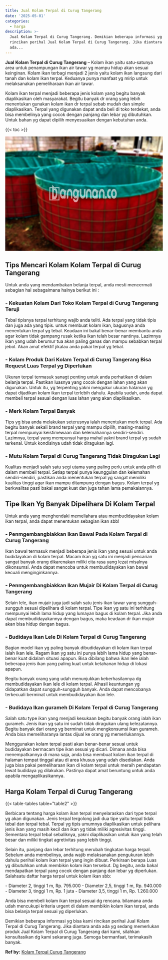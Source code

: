 ```yaml
---
title: Jual Kolam Terpal di Curug Tangerang
date: '2025-05-01'
categories:
  - harga
description: >-
  Jual Kolam Terpal di Curug Tangerang. Demikian beberapa informasi yg bisa kami
  rincikan perihal Jual Kolam Terpal di Curug Tangerang. Jika diantara anda
  ada...
---
```


**Jual Kolam Terpal di Curug Tangerang** – Kolam ikan yaitu satu-satunya area untuk penampungan ikan air tawar yg mampu hidup akan sesuai keinginan. Kolam ikan terbagi menjadi 2 jenis yaitu kolam ikan langsung dari tanah dan kolam ikan terpal. Keduanya punya manfaat yg mirip untuk melaksanakan pemeliharaan ikan air tawar.

Kolam ikan terpal menjadi beberapa jenis kolam yang begitu banyak diaplikasikan oleh masyarakat. Begitu banyak dr orang yang lebih menentukan gunakan kolam ikan dr terpal sebab mudah dan simple diaplikasikan. Terpal yang digunakan dapat anda beli di toko terdekat, anda bisa membelinya yang cocok dengan panjang dan lebar yg dibutuhkan. Untuk bahan yg dapat dipilih menyesuaikan dengan kebutuhan anda.

{{< toc >}}

![Jual Kolam Terpal di Curug Tangerang](/images/jual-kolam-terpal-41.png)

## Tips Mencari Kolam Kolam Terpal di Curug Tangerang

Untuk anda yang mendambakan belanja terpal, anda mesti mencermati sebagian hal sebagaimana halnya berikut ini :

### \- Kekuatan Kolam Dari Toko Kolam Terpal di Curug Tangerang Teruji

Tebal tipisnya terpal terhitung wajib anda teliti. Ada terpal yang tidak tipis dan juga ada yang tipis. untuk membuat kolam ikan, bagusnya anda menentukan terpal yg tebal. Keadaan ini bakal benar-benar membantu anda agar kolam tidak gampang rusak ketika ikan telah besar nantinya. Lazimnya ikan yang udah berumur tua akan paling ganas dan mampu sebabkan terpal jebol. Akan amat efektif jikalau anda pakai terpal yg tebal.

### \- Kolam Produk Dari Kolam Terpal di Curug Tangerang Bisa Request Luas Terpal yg Diperlukan

Ukuran terpal termasuk sanagt penting untuk anda perhatikan di dalam belanja terpal. Pastikan luasnya yang cocok dengan lahan yang akan digunakan. Untuk itu, yg terpenting yakni mengukur ukuran halaman yg dapat dijadikan kolam ikan terpal terlebih dahulu. Apabila sudah, anda dapat membeli terpal sesuai dengan luas lahan yang akan diaplikasikan.

### \- Merk Kolam Terpal Banyak

Tips yg bisa anda melakukan seterusnya ialah menentukan merk terpal. Ada begitu banyak sekali brand terpal yang mampu dipilih, masing-masing terpal mempunyai keistimewaan dan kelemahannya sendiri-sendiri. Lazimnya, terpal yang mempunyai harga mahal yakni brand terpal yg sudah terkenal. Untuk kondisinya udah tidak diragukan lagi.

### \- Mutu Kolam Terpal di Curug Tangerang Tidak Diragukan Lagi

Kualitas menjadi salah satu segi utama yang paling perlu untuk anda pilih di dalam membeli terpal. Setiap terpal punya keunggulan dan kelemahan sendiri-sendiri, pastikan anda menentukan terpal yg sangat memiliki kualitas tinggi agar ikan mampu ditampung dengan bagus. Kolam terpal yg berkwalitas pasti bakal sangat kuat dan juga tahan lama pemakaiannya.

## Tipe Ikan Yg Banyak Dipelihara Di Kolam Terpal

Untuk anda yang menghendaki memeliahara atau membudidayakan kolam ikan terpal, anda dapat menentukan sebagian ikan sbb!

### \- Penmgembangbiakkan Ikan Bawal Pada Kolam Terpal di Curug Tangerang

Ikan bawal termasuk menjadi beberapa jenis ikan yang sesuai untuk anda budidayakan di kolam terpal. Macam ikan yg satu ini menjadi pencarian sangat banyak orang dikarenakan miliki cita rasa yang lezat misalnya dikonsumsi. Anda dapat mencoba untuk membudidayakan kan bawal kecuali menginginkannya.

### \- Penmgembangbiakkan Ikan Mujair Di Kolam Terpal di Curug Tangerang

Selain lele, ikan mujair juga jadi salah satu jenis ikan tawar yang sungguh-sungguh sesuai dipelihara di kolam terpal. Tipe ikan yg satu ini terhitung mempunyai lebih lama hidup yang lumayan bagus di kolam terpal. Jika anda dapat membudidayakannya dengan bagus, maka keadaan dr ikan mujair akan bisa hidup dengan bagus.

### \- Budidaya Ikan Lele Di Kolam Terpal di Curug Tangerang

Bagian model ikan yg paling banyak dibudidayakan di kolam ikan terpal ialah ikan lele. Ragam ikan yg satu ini punya lebih lama hidup yang benar-benar kuat didalam situasi apapun. Bisa dibilang bahwa ikan lele ialah beberapa jenis ikan yang paling kuat untuk ketahanan hidup di lokasi apapun.

Begitu banyak orang yang udah menunjukkan keberhasilannya dg membudidayakan ikan lele di kolam terpal. Alhasil keuntungan yg didapatkan dapat sungguh-sungguh banyak. Anda dapat mencobanya terkecuali berminat untuk membudidayakan ikan lele.

### \- Budidaya Ikan gurameh Di Kolam Terpal di Curug Tangerang

Salah satu type ikan yang menjadi kesukaan begitu banyak orang ialah ikan gurameh. Jenis ikan yg satu ini sudah tidak diragukan ulang kelezatannya. Begitu banyak dari orang yg berminat untuk mengkonsumsi ikan gurameh. Anda bisa memeliharanya lantas dijual ke orang yg memerlukannya.

Menggunakan kolam terpal pasti akan benar-benar sesuai untuk budidayakan bermacam tipe ikan sesuai yg dicari. Dimana anda bisa menempatkannya di mana saja, anda bisa membuat kolam ikan terpal di halaman tempat tinggal atau di area khusus yang udah disediakan. Anda juga bisa pakai pemeliharaan ikan di kolam terpal untuk meraih pendapatan lewat budidaya yg dilakukan. Pastinya dapat amat beruntung untuk anda apabila mengaplikasikannya.

## Harga Kolam Terpal di Curug Tangerang

{{< table-tables table="table2" >}}

Berbicara tentang harga kolam ikan terpal menyelaraskan dari type terpal yg akan digunakan. Jenis terpal tergolong jadi dua tipe yaitu terpal tidak tebal dan terpal tebal. Terpal yg tipis umumnya diaplikasikan untuk pelihara jenis ikan yang masih kecil dan ikan yg tidak miliki agresivitas tinggi. Sementara terpal tebal sebaliknya, yakni diaplikasikan untuk ikan yang telah besar dan miliki tingkat agretivitas yang lebih tinggi.

Selain itu, panjang dan lebar terhitung merubah tingkatan harga terpal. Sebelum anda membelinya, anda wajib melaksanakan pengukuran lebih dahulu perihal kolam ikan terpal yang ingin dibuat. Perkiraan berapa Luas yg dibutuhkan untuk membikin kolam ikan tersebut. Dg begitu, anda bakal mendapatkan terpal yang cocok dengan panjang dan lebar yg diperlukan. Salahsatu daftar harga terpal untuk kolam ikan sbb:

\- Diameter 2, tinggi 1 m, Rp. 795.000 - Diameter 2,5, tinggi 1 m, Rp. 940.000 - Diameter 3, tinggi 1 m, Rp. 1 juta - Diameter 3,5, tinggi 1 m, Rp. 1.260.000

Anda bisa membeli kolam ikan terpal sesuai dg rencana. bilamana anda udah mencukupi kriteria urgent di dalam membikin kolam ikan terpal, anda bisa belanja terpal sesuai yg diperlukan.

Demikian beberapa informasi yg bisa kami rincikan perihal Jual Kolam Terpal di Curug Tangerang. Jika diantara anda ada yg sedang memerlukan produk Jual Kolam Terpal di Curug Tangerang dari kami, silahkan konsultasikan dg kami sekarang juga. Semoga bermanfaat, terimakasih banyak.

**Ref by:** [Kolam Terpal Curug Tangerang](https://id.wikipedia.org/wiki/Kolam)
